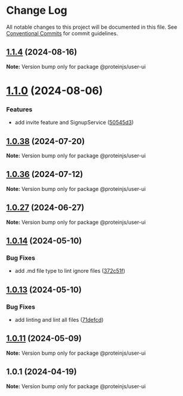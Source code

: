# Change Log

All notable changes to this project will be documented in this file.
See [Conventional Commits](https://conventionalcommits.org) for commit guidelines.

## [1.1.4](https://github.com/proteinjs/user/compare/@proteinjs/user-ui@1.1.3...@proteinjs/user-ui@1.1.4) (2024-08-16)

**Note:** Version bump only for package @proteinjs/user-ui





# [1.1.0](https://github.com/proteinjs/user/compare/@proteinjs/user-ui@1.0.41...@proteinjs/user-ui@1.1.0) (2024-08-06)


### Features

* add invite feature and SignupService ([50545d3](https://github.com/proteinjs/user/commit/50545d39c19238e9e1b3ec67c789c3c161860dc8))





## [1.0.38](https://github.com/proteinjs/user/compare/@proteinjs/user-ui@1.0.37...@proteinjs/user-ui@1.0.38) (2024-07-20)

**Note:** Version bump only for package @proteinjs/user-ui





## [1.0.36](https://github.com/proteinjs/user/compare/@proteinjs/user-ui@1.0.35...@proteinjs/user-ui@1.0.36) (2024-07-12)

**Note:** Version bump only for package @proteinjs/user-ui





## [1.0.27](https://github.com/proteinjs/user/compare/@proteinjs/user-ui@1.0.26...@proteinjs/user-ui@1.0.27) (2024-06-27)

**Note:** Version bump only for package @proteinjs/user-ui





## [1.0.14](https://github.com/proteinjs/user/compare/@proteinjs/user-ui@1.0.13...@proteinjs/user-ui@1.0.14) (2024-05-10)


### Bug Fixes

* add .md file type to lint ignore files ([372c51f](https://github.com/proteinjs/user/commit/372c51fdc0a48c8559321862e3b7cebe05e4955d))





## [1.0.13](https://github.com/proteinjs/user/compare/@proteinjs/user-ui@1.0.12...@proteinjs/user-ui@1.0.13) (2024-05-10)

### Bug Fixes

- add linting and lint all files ([71defcd](https://github.com/proteinjs/user/commit/71defcd78dc479d2eef1f624c746c879f4e31daa))

## [1.0.11](https://github.com/proteinjs/user/compare/@proteinjs/user-ui@1.0.10...@proteinjs/user-ui@1.0.11) (2024-05-09)

**Note:** Version bump only for package @proteinjs/user-ui

## 1.0.1 (2024-04-19)

**Note:** Version bump only for package @proteinjs/user-ui
